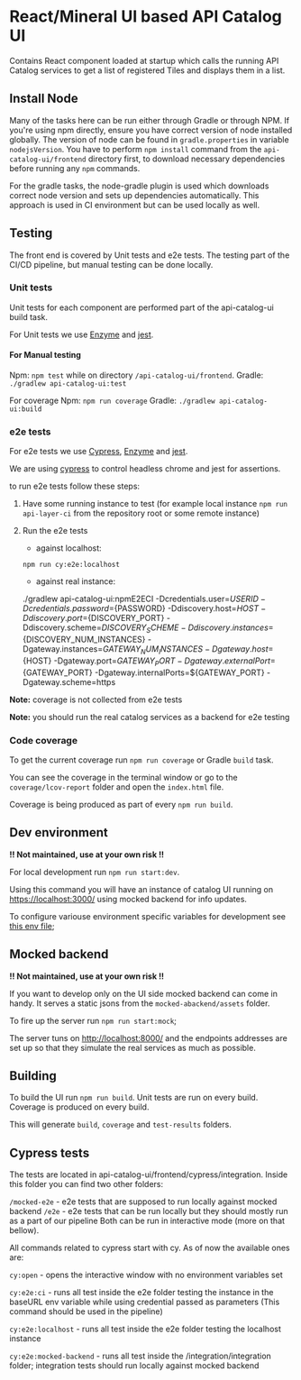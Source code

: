 # React/Mineral UI based API Catalog UI

Contains React component loaded at startup which calls the running API Catalog services to get a list of registered Tiles and displays them in a list.

## Install Node

Many of the tasks here can be run either through Gradle or through NPM. If you're using npm directly, ensure you have correct version of node installed globally. The version of node can be found in `gradle.properties` in variable `nodejsVersion`. You have to perform `npm install` command from the `api-catalog-ui/frontend` directory first, to download necessary dependencies before running any `npm` commands. 

For the gradle tasks, the node-gradle plugin is used which downloads correct node version and sets up dependencies automatically. This approach is used in CI environment but can be used locally as well.

## Testing

The front end is covered by Unit tests and e2e tests. The testing part of the CI/CD pipeline, but manual testing can be done locally. 

### Unit tests

Unit tests for each component are performed part of the api-catalog-ui build task.

For Unit tests we use [Enzyme](https://github.com/airbnb/enzyme) and [jest](https://jestjs.io/).

#### For Manual testing

Npm: `npm test` while on directory `/api-catalog-ui/frontend`.
Gradle: `./gradlew api-catalog-ui:test`

For coverage
Npm: `npm run coverage`
Gradle: `./gradlew api-catalog-ui:build`

### e2e tests

For e2e tests we use [Cypress](https://github.com/cypress-io/cypress), [Enzyme](https://github.com/airbnb/enzyme) and [jest](https://jestjs.io/).

We are using [cypress](https://github.com/cypress-io/cypress) to control headless chrome and jest for assertions.

to run e2e tests follow these steps:

1. Have some running instance to test (for example local instance `npm run api-layer-ci` from the repository root or some remote instance)

2. Run the e2e tests
   
    - against localhost:
      
    `npm run cy:e2e:localhost`

    - against real instance:
  

    ./gradlew api-catalog-ui:npmE2ECI -Dcredentials.user=${USERID} -Dcredentials.password=${PASSWORD} -Ddiscovery.host=${HOST} -Ddiscovery.port=${DISCOVERY_PORT} -Ddiscovery.scheme=${DISCOVERY_SCHEME} -Ddiscovery.instances=${DISCOVERY_NUM_INSTANCES} -Dgateway.instances=${GATEWAY_NUM_INSTANCES} -Dgateway.host=${HOST} -Dgateway.port=${GATEWAY_PORT} -Dgateway.externalPort=${GATEWAY_PORT} -Dgateway.internalPorts=${GATEWAY_PORT} -Dgateway.scheme=https

**Note:** coverage is not collected from e2e tests

**Note:** you should run the real catalog services as a backend for e2e testing

### Code coverage

To get the current coverage run `npm run coverage` or Gradle `build` task.

You can see the coverage in the terminal window or go to the `coverage/lcov-report` folder and open the `index.html` file. 

Coverage is being produced as part of every `npm run build`.

## Dev environment

**!! Not maintained, use at your own risk !!**

For local development run `npm run start:dev`.

Using this command you will have an instance of catalog UI running on <https://localhost:3000/> using mocked backend for info updates.

To configure variouse environment specific variables for development see [this env file](./.env.development);

## Mocked backend

**!! Not maintained, use at your own risk !!**

If you want to develop only on the UI side mocked backend can come in handy. It serves a static jsons from the `mocked-abackend/assets` folder.

To fire up the server run `npm run start:mock`;

The server tuns on <http://localhost:8000/> and the endpoints addresses are set up so that they simulate the real services as much as possible.

## Building

To build the UI run `npm run build`. Unit tests are run on every build. Coverage is produced on every build.

This will generate `build`, `coverage` and `test-results` folders.

## Cypress tests

The tests are located in api-catalog-ui/frontend/cypress/integration. Inside this folder you can find two other folders:

`/mocked-e2e` - e2e tests that are supposed to run locally against mocked backend
`/e2e` - e2e tests that can be run locally but they should mostly run as a part of our pipeline
Both can be run in interactive mode (more on that bellow).

All commands related to cypress start with cy.
As of now the available ones are:

`cy:open` - opens the interactive window with no environment variables set

`cy:e2e:ci` - runs all test inside the e2e folder testing the instance in the baseURL env variable while using credential passed as parameters (This command should be used in the pipeline)

`cy:e2e:localhost` - runs all test inside the e2e folder testing the localhost instance

`cy:e2e:mocked-backend` - runs all test inside the /integration/integration folder; integration tests should run locally against mocked backend


